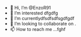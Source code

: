 - 👋 Hi, I’m @EnzoR91
- 👀 I’m interested dfgdfg
- 🌱 I’m currentlydfsdfsdfsgdfgdf
- 💞️ I’m looking to collaborate on .
- 📫 How to reach me ...fghf

<!---
EnzoR91/EnzoR91 is a ✨ special ✨ repository because its `README.md` (this file) appears on your GitHub profile.
You can click the Preview link to take a look at your changes.
--->
